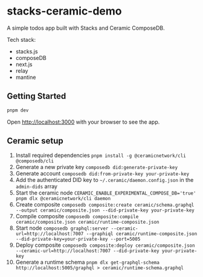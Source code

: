 # stacks-ceramic-demo

A simple todos app built with Stacks and Ceramic ComposeDB.

Tech stack:

- stacks.js
- composeDB
- next.js
- relay
- mantine

## Getting Started

```bash
pnpm dev
```

Open [http://localhost:3000](http://localhost:3000) with your browser to see the app.

## Ceramic setup

1. Install required dependencies `pnpm install -g @ceramicnetwork/cli @composedb/cli`
1. Generate a new private key `composedb did:generate-private-key`
1. Generate account `composedb did:from-private-key your-private-key`
1. Add the authenticated DID key to `~/.ceramic/daemon.config.json` in the `admin-dids` array
1. Start the ceramic node `CERAMIC_ENABLE_EXPERIMENTAL_COMPOSE_DB='true' pnpm dlx @ceramicnetwork/cli daemon`
1. Create composite `composedb composite:create ceramic/schema.graphql --output ceramic/composite.json --did-private-key your-private-key`
1. Compile composite `composedb composite:compile ceramic/composite.json ceramic/runtime-composite.json`
1. Start node `composedb graphql:server --ceramic-url=http://localhost:7007 --graphiql ceramic/runtime-composite.json --did-private-key=your-private-key --port=5005`
1. Deploy composite `composedb composite:deploy ceramic/composite.json --ceramic-url=http://localhost:7007 --did-private-key your-private-key`
1. Generate a runtime schema `pnpm dlx get-graphql-schema http://localhost:5005/graphql > ceramic/runtime-schema.graphql`
